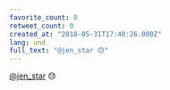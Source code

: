 ```yaml
---
favorite_count: 0
retweet_count: 0
created_at: "2018-05-31T17:40:26.000Z"
lang: und
full_text: "@jen_star 😓"
---
```


[@jen_star](https://twitter.com/jen_star) 😓
